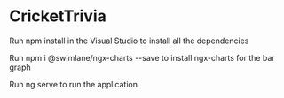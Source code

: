 # CricketTrivia


Run npm install in the Visual Studio to install all the dependencies 

Run npm i @swimlane/ngx-charts --save to install ngx-charts for the bar graph

Run ng serve to run the application 
